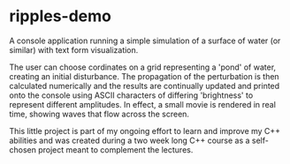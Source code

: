 # ripples-demo
A console application running a simple simulation of a surface of water (or similar) with text form visualization.

The user can choose cordinates on a grid representing a 'pond' of water, creating an initial disturbance. The propagation of
the perturbation is then calculated numerically and the results are continually updated and printed onto the console using
ASCII characters of differing 'brightness' to represent different amplitudes. In effect, a small movie is rendered in real
time, showing waves that flow across the screen.

This little project is part of my ongoing effort to learn and improve my C++ abilities and was created during a two week long
C++ course as a self-chosen project meant to complement the lectures.
